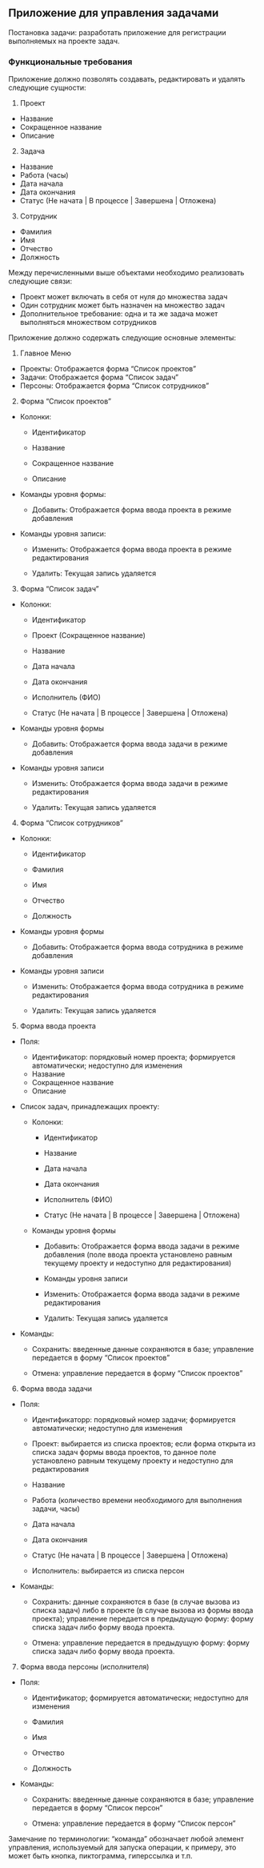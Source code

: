 ## Приложение для управления задачами

Постановка задачи: разработать приложение для регистрации выполняемых на проекте задач.

### Функциональные требования

Приложение должно позволять создавать, редактировать и удалять следующие сущности:

1.	Проект
- Название
- Сокращенное название
- Описание

2.	Задача
- Название
- Работа (часы)
- Дата начала
- Дата окончания
- Статус (Не начата | В процессе | Завершена | Отложена)

3.	Сотрудник
- Фамилия
- Имя
- Отчество
- Должность

Между перечисленными выше объектами необходимо реализовать следующие связи:
- Проект может включать в себя от нуля до множества задач
- Один сотрудник может быть назначен на множество задач
- Дополнительное требование: одна и та же задача может выполняться множеством сотрудников

Приложение должно содержать следующие основные элементы:

1.	Главное Меню
- Проекты: Отображается форма “Список проектов”
- Задачи: Отображается форма “Список задач”
- Персоны: Отображается форма “Список сотрудников”

2.	Форма “Список проектов”

- Колонки: 

  * Идентификатор

  * Название

  * Сокращенное название

  * Описание

- Команды уровня формы:

  * Добавить: Отображается форма ввода проекта в режиме добавления

- Команды уровня записи:

  * Изменить: Отображается форма ввода проекта в режиме редактирования

  * Удалить: Текущая запись удаляется

3.	Форма “Список задач”

- Колонки:

  * Идентификатор

  * Проект (Сокращенное название)

  * Название

  * Дата начала

  * Дата окончания

  * Исполнитель (ФИО)

  * Статус (Не начата | В процессе | Завершена | Отложена)

- Команды уровня формы

  * Добавить: Отображается форма ввода задачи в режиме добавления

- Команды уровня записи

  * Изменить: Отображается форма ввода задачи в режиме редактирования

  * Удалить: Текущая запись удаляется

4.	Форма “Список сотрудников”

- Колонки:

  * Идентификатор

  * Фамилия

  * Имя

  * Отчество

  * Должность

- Команды уровня формы

  * Добавить: Отображается форма ввода сотрудника в режиме добавления

- Команды уровня записи

  * Изменить: Отображается форма ввода сотрудника в режиме редактирования

  * Удалить: Текущая запись удаляется

5.	Форма ввода проекта

- Поля:
  * Идентификатор: порядковый номер проекта; формируется автоматически; недоступно для изменения
  * Название
  * Сокращенное название
  * Описание
- Список задач, принадлежащих проекту:

  * Колонки:

    * Идентификатор

    * Название
    
	* Дата начала

    * Дата окончания

    * Исполнитель (ФИО)

    * Статус (Не начата | В процессе | Завершена | Отложена)

  * Команды уровня формы

    * Добавить: Отображается форма ввода задачи в режиме добавления (поле ввода проекта установлено равным текущему проекту и недоступно для редактирования)

    * Команды уровня записи

    * Изменить: Отображается форма ввода задачи в режиме редактирования

    * Удалить: Текущая запись удаляется

- Команды:

  * Сохранить: введенные данные сохраняются в базе; управление передается в форму “Список проектов”

  * Отмена: управление передается в форму “Список проектов”

6.	Форма ввода задачи

- Поля:

  * Идентификаторр: порядковый номер задачи; формируется автоматически; недоступно для изменения

  * Проект: выбирается из списка проектов; если форма открыта из списка задач формы ввода проектов, то данное поле установлено равным текущему проекту и недоступно для редактирования

  * Название

  * Работа (количество времени необходимого для выполнения задачи, часы)

  * Дата начала

  * Дата окончания

  * Статус (Не начата | В процессе | Завершена | Отложена)

  * Исполнитель: выбирается из списка персон

- Команды:

  * Сохранить: данные сохраняются в базе (в случае вызова из списка задач) либо в проекте (в случае вызова из формы ввода проекта); управление передается в предыдущую форму: форму списка задач либо форму ввода проекта.

  * Отмена: управление передается в предыдущую форму: форму списка задач либо форму ввода проекта.

7.	Форма ввода персоны (исполнителя)

- Поля:

  * Идентификатор; формируется автоматически; недоступно для изменения

  * Фамилия

  * Имя

  * Отчество

  * Должность

- Команды:

  * Сохранить: введенные данные сохраняются в базе; управление передается в форму “Список персон”

  * Отмена: управление передается в форму “Список персон”

Замечание по терминологии: “команда” обозначает любой элемент управления, используемый для запуска операции, к примеру, это может быть кнопка, пиктограмма, гиперссылка и т.п.
